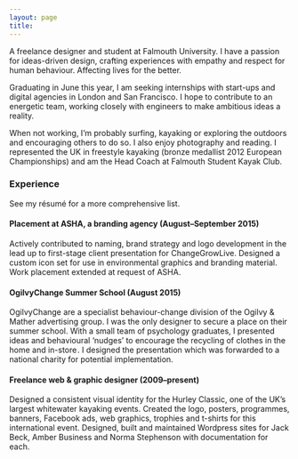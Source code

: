 ```yaml
---
layout: page
title: 
---
```


A freelance designer and student at Falmouth University. I have a passion for ideas-driven design, crafting experiences with empathy and respect for human behaviour. Affecting lives 
for the better.

Graduating in June this year, I am seeking internships with start-ups and digital agencies in London and San Francisco. I hope to contribute to an energetic team, working closely with engineers to make ambitious ideas a reality.

When not working, I’m probably surfing, kayaking or exploring the outdoors and encouraging others to do so. I also enjoy photography and reading.  I represented the UK in freestyle kayaking (bronze medallist 2012 European Championships) and am the Head Coach at Falmouth Student Kayak Club.

### Experience
See my résumé for a more comprehensive list.

#### Placement at ASHA, a branding agency (August–September 2015)
Actively contributed to naming, brand strategy and logo development in the lead up to first-stage client presentation for ChangeGrowLive. Designed a custom icon set for use in environmental graphics and branding material. Work placement extended at request of ASHA.

#### OgilvyChange Summer School (August 2015)
OgilvyChange are a specialist behaviour-change division of the Ogilvy & Mather advertising group. I was the only designer to secure a place on their summer school. With a small team of psychology graduates, I presented ideas and behavioural ‘nudges’ to encourage the recycling of clothes in the home and in-store . I designed the presentation which was forwarded to a national charity for potential implementation.

#### Freelance web & graphic designer (2009–present)
Designed a consistent visual identity for the Hurley Classic, one of the UK’s largest whitewater kayaking events. Created the logo, posters, programmes, banners, Facebook ads, web graphics, trophies and t-shirts for this international event. 
Designed, built and maintained Wordpress sites for Jack Beck, Amber Business and Norma Stephenson with documentation for each.